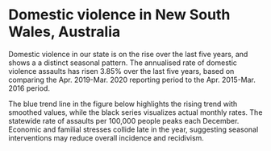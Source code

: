# Domestic violence in New South Wales, Australia

Domestic violence in our state is on the rise over the last five years, and shows a a distinct seasonal pattern. The annualised rate of domestic violence assaults has risen 3.85% over the last five years, based on comparing the Apr. 2019-Mar. 2020 reporting period to the Apr. 2015-Mar. 2016 period. 

The blue trend line in the figure below highlights the rising trend with smoothed values, while the black series visualizes actual monthly rates. The statewide rate of assaults per 100,000 people peaks each December. Economic and familial stresses collide late in the year, suggesting seasonal interventions may reduce overall incidence and recidivism. 



